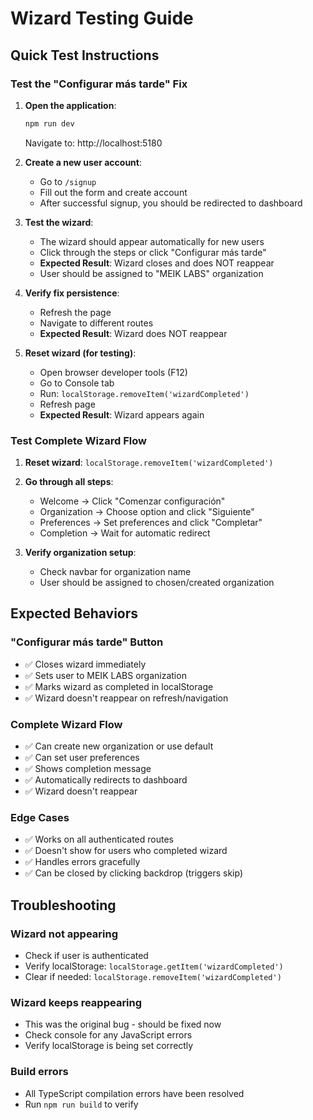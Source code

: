 # Wizard Testing Guide

## Quick Test Instructions

### Test the "Configurar más tarde" Fix

1. **Open the application**: 
   ```bash
   npm run dev
   ```
   Navigate to: http://localhost:5180

2. **Create a new user account**:
   - Go to `/signup`
   - Fill out the form and create account
   - After successful signup, you should be redirected to dashboard

3. **Test the wizard**:
   - The wizard should appear automatically for new users
   - Click through the steps or click "Configurar más tarde"
   - **Expected Result**: Wizard closes and does NOT reappear
   - User should be assigned to "MEIK LABS" organization

4. **Verify fix persistence**:
   - Refresh the page
   - Navigate to different routes
   - **Expected Result**: Wizard does NOT reappear

5. **Reset wizard (for testing)**:
   - Open browser developer tools (F12)
   - Go to Console tab
   - Run: `localStorage.removeItem('wizardCompleted')`
   - Refresh page
   - **Expected Result**: Wizard appears again

### Test Complete Wizard Flow

1. **Reset wizard**: `localStorage.removeItem('wizardCompleted')`
2. **Go through all steps**:
   - Welcome → Click "Comenzar configuración"
   - Organization → Choose option and click "Siguiente"
   - Preferences → Set preferences and click "Completar"
   - Completion → Wait for automatic redirect

3. **Verify organization setup**:
   - Check navbar for organization name
   - User should be assigned to chosen/created organization

## Expected Behaviors

### "Configurar más tarde" Button
- ✅ Closes wizard immediately
- ✅ Sets user to MEIK LABS organization
- ✅ Marks wizard as completed in localStorage
- ✅ Wizard doesn't reappear on refresh/navigation

### Complete Wizard Flow
- ✅ Can create new organization or use default
- ✅ Can set user preferences
- ✅ Shows completion message
- ✅ Automatically redirects to dashboard
- ✅ Wizard doesn't reappear

### Edge Cases
- ✅ Works on all authenticated routes
- ✅ Doesn't show for users who completed wizard
- ✅ Handles errors gracefully
- ✅ Can be closed by clicking backdrop (triggers skip)

## Troubleshooting

### Wizard not appearing
- Check if user is authenticated
- Verify localStorage: `localStorage.getItem('wizardCompleted')`
- Clear if needed: `localStorage.removeItem('wizardCompleted')`

### Wizard keeps reappearing
- This was the original bug - should be fixed now
- Check console for any JavaScript errors
- Verify localStorage is being set correctly

### Build errors
- All TypeScript compilation errors have been resolved
- Run `npm run build` to verify
